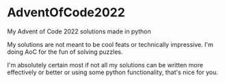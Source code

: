 # AdventOfCode2022
My Advent of Code 2022 solutions made in python

My solutions are not meant to be cool feats or technically impressive. I'm doing AoC for the fun of solving puzzles. 

I'm absolutely certain most if not all my solutions can be written more effectively or better or using some python functionality, that's nice for you.

